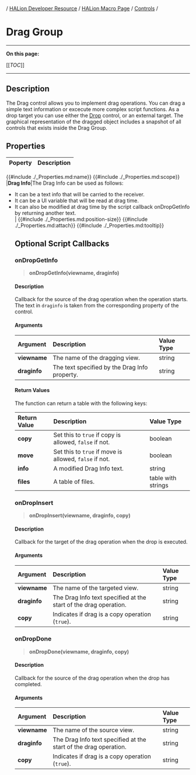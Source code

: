 / [HALion Developer Resource](../../HALion-Developer-Resource.md) / [HALion Macro Page](./HALion-Macro-Page.md) / [Controls](./Controls.md) /

# Drag Group

---

**On this page:**

[[_TOC_]]

---

## Description

The Drag control allows you to implement drag operations. You can drag a simple text information or excecute more complex script functions. As a drop target you can use either the [Drop](./Drop.md) control, or an external target. The graphical representation of the dragged object includes a snapshot of all controls that exists inside the Drag Group.

## Properties

|Poperty|Description|
|:-|:-|
{{#include ./_Properties.md:name}}
{{#include ./_Properties.md:scope}}
|**Drag Info**|The Drag Info can be used as follows:<ul><li>It can be a text info that will be carried to the receiver.</li><li>It can be a UI variable that will be read at drag time.</li><li>It can also be modified at drag time by the script callback onDropGetInfo by returning another text.</li>|
{{#include ./_Properties.md:position-size}}
{{#include ./_Properties.md:attach}}
{{#include ./_Properties.md:tooltip}}

## Optional Script Callbacks

### onDropGetInfo

>**onDropGetInfo(viewname, draginfo)**

#### Description

Callback for the source of the drag operation when the operation starts. The text in ``draginfo`` is taken from the corresponding property of the control.

#### Arguments

|Argument|Description|Value Type|
|:-|:-|:-|
|**viewname**|The name of the dragging view.|string|
|**draginfo**|The text specified by the Drag Info property.|string|

#### Return Values

The function can return a table with the following keys:

|Return Value|Description|Value Type|
|:-|:-|:-|
|**copy**|Set this to ``true`` if copy is allowed, ``false`` if not.|boolean|
|**move**|Set this to ``true`` if move is allowed, ``false`` if not.|boolean|
|**info**|A modified Drag Info text.|string|
|**files**|A table of files.|table with strings|

### onDropInsert

>**onDropInsert(viewname, draginfo, copy)**

#### Description

Callback for the target of the drag operation when the drop is executed.

#### Arguments

|Argument|Description|Value Type|
|:-|:-|:-|
|**viewname**|The name of the targeted view.|string|
|**draginfo**|The Drag Info text specified at the start of the drag operation.|string|
|**copy**|Indicates if drag is a copy operation (``true``).|string|

### onDropDone

>**onDropDone(viewname, draginfo, copy)**

#### Description

Callback for the source of the drag operation when the drop has completed.

#### Arguments

|Argument|Description|Value Type|
|:-|:-|:-|
|**viewname**|The name of the source view.|string|
|**draginfo**|The Drag Info text specified at the start of the drag operation.|string|
|**copy**|Indicates if drag is a copy operation (``true``).|string|
